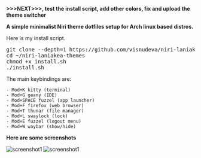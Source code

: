 **>>>NEXT>>>, test the install script, add other colors, fix and upload the theme switcher**

**A simple minimalist Niri theme dotfiles setup for Arch linux based distros.**

Here is my install script.

<pre>git clone --depth=1 https://github.com/visnudeva/niri-laniakea-themes.git ~/Niri70S
cd ~/niri-laniakea-themes
chmod +x install.sh
./install.sh</pre>

The main keybindings are:
     
    - Mod+K kitty (terminal)
    - Mod+G geany (IDE)
    - Mod+SPACE fuzzel (app launcher)
    - Mod+F firefox (web browser)
    - Mod+T thunar (file manager)
    - Mod+L swaylock (lock)
    - Mod+E fuzzel (logout menu)
    - Mod+W waybar (show/hide)


**Here are some screenshots**

![screenshot1](https://github.com/visnudeva/niri-laniakea-themes/blob/main/Screenshot1.png)
![screenshot1](https://github.com/visnudeva/niri-laniakea-themes/blob/main/Screenshot2.png)

